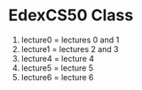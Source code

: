 # EdexCS50 Class

1. lecture0 = lectures 0 and 1
2. lecture1 = lectures 2 and 3
3. lecture4 = lecture 4
4. lecture5 = lecture 5
5. lecture6 = lecture 6
